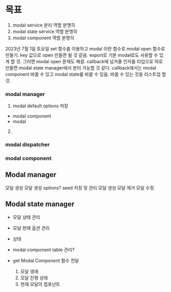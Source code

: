 # 목표
1. modal service 분리 역할 분명히
2. modal state service 역할 분명히
3. modal component 역할 분명히

2023년 7월 1일 토요일
set 함수를 이용하고 modal 이란 함수로 modal open 함수로 만들기.
key 값으로 open 만들면 될 것 같음.
export로 기본 modal로도 사용할 수 있게 할 것.
그러면 modal open 문제도 해결.
callback에 넘겨줄 인자를 타입으로 따로 만들면 modal state manager에서 분리 가능할 것 같다.
callback에서는 modal component 바꿀 수 있고 modal state를 바꿀 수 있음.
바꿀 수 있는 것을 리스트업 할 것.

### modal manager

1. modal default options 저장
  - modal component
  - modal 
2. 

### modal dispatcher

### modal component

## Modal manager
  모달 생성 모달 생성 options? seed 저장 및 관리
  모달 생성 
  모달 제거
  모달 수정

## Modal state manager
- 모달 상태 관리
- 모달 현재 옵션 관리
- 상태 
- modal component table 관리?
- get Modal Component 함수 전달

  1. 모달 생애 
  1. 모달 진행 상태
  1. 현재 모달의 컴포넌트

